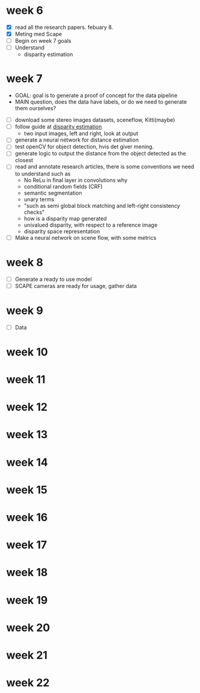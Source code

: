 # week 6
- [x] read all the research papers. febuary 8. 
- [x] Meting med Scape
- [ ] Begin on week 7 goals
- [ ] Understand
    - disparity estimation

# week 7
- GOAL: goal is to generate a proof of concept for the data pipeline
- MAIN question, does the data have labels, or do we need to generate them ourselves?
- [ ] download some stereo images datasets, sceneflow, Kitti(maybe)
- [ ] follow guide at [disparity estimation](https://learnopencv.com/disparity-estimation-using-deep-learning/?fbclid=IwAR2WVHKkiD8bgcwWgYHxrQOn5oB_qpwQnGa2sVMwENm-Y6s6iX85VdG8eR8)
    - two input images, left and right, look at output
- [ ] generate a neural network for distance estimation
- [ ] test openCV for object detection, hvis det giver mening.
- [ ] generate logic to output the distance from the object detected as the closest
- [ ] read and annotate research articles, there is some conventions we need to understand such as
    - No ReLu in final layer in convolutions why
    - conditional random fields (CRF)
    - semantic segmentation
    - unary terms
    - "such as semi global block matching and left-right consistency checks"
    - how is a disparity map generated
    - univalued disparity, with respect to a reference image
    - disparity space representation
- [ ] Make a neural network on scene flow, with some metrics

# week 8

- [ ] Generate a ready to use model
- [ ] SCAPE cameras are ready for usage, gather data

# week 9

- [ ] Data 

# week 10

# week 11

# week 12

# week 13

# week 14

# week 15

# week 16

# week 17

# week 18

# week 19

# week 20

# week 21

# week 22